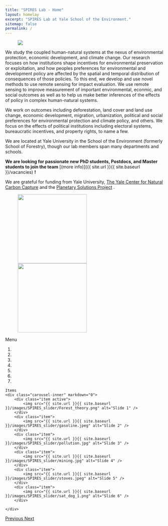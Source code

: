 ```yaml
---
title: "SPIRES Lab - Home"
layout: homelay
excerpt: "SPIRES Lab at Yale School of the Environment."
sitemap: false
permalink: /
---
```

<figure class="w-75 text-center">
  <img src="{{ site.url }}{{ site.baseurl }}/images/logopic/SPIRES_logo.png">
<!--   <img src="{{ site.url }}{{ site.baseurl }}/images/logopic/Logo_ERC.jpg" style="width: 110px"> -->
</figure>

We study the coupled human-natural systems at the nexus of environmental protection, economic development, and climate change. Our research focuses on how institutions shape incentives for environmental preservation or exploitation, and how peoples preferences for environmental and development policy are affected by the spatial and temporal distribution of consequences of those policies. To this end, we develop and use novel methods to use remote sensing for impact evaluation. We use remote sensing to improve measurement of important environmental, econmic, and social outcomes as well as to help us make better inferences of the effects of policy in complex human-natural systems.

We work on outcomes including deforestation, land cover and land use change, economic development, migration, urbanization, political and social preferences for environmental protection and climate policy, and others. We focus on the effects of political institutions including electoral systems, bureaucratic incentives, and property rights, to name a few. 

We are located at Yale University in the School of the Environment (formerly School of Forestry), though our lab members span many departments and schools.  

 **We are  looking for passionate new PhD students, Postdocs, and Master students to join the team** [(more info)]({{ site.url }}{{ site.baseurl }}/vacancies) **!**


We are grateful for funding from Yale University, [The Yale Center for Natural Carbon Capture](https://naturalcarboncapture.yale.edu/) and the [Planetary Solutions Project](https://planetarysolutions.yale.edu/) .

<figure class="fourth">
  <img src="{{ site.url }}{{ site.baseurl }}/images/logopic/YSE_logo.png" style="width: 220px">
  <img src="{{ site.url }}{{ site.baseurl }}/images/logopic/yale.png" style="width: 220px">
<!--   <img src="{{ site.url }}{{ site.baseurl }}/images/logopic/Logo_ERC.jpg" style="width: 110px"> -->
</figure>


<div markdown="0" id="carousel" class="carousel slide" data-ride="carousel" data-interval="4000" data-pause="hover" >
    Menu
    <ol class="carousel-indicators">
        <li data-target="#carousel" data-slide-to="0" class="active"></li>
        <li data-target="#carousel" data-slide-to="1"></li>
        <li data-target="#carousel" data-slide-to="2"></li>
        <li data-target="#carousel" data-slide-to="3"></li>
        <li data-target="#carousel" data-slide-to="4"></li>
        <li data-target="#carousel" data-slide-to="5"></li>
        <li data-target="#carousel" data-slide-to="6"></li>
    </ol>

    Items
    <div class="carousel-inner" markdown="0">
        <div class="item active">
            <img src="{{ site.url }}{{ site.baseurl }}/images/SPIRES_slider/Forest_theory.png" alt="Slide 1" />
        </div>
        <div class="item">
            <img src="{{ site.url }}{{ site.baseurl }}/images/SPIRES_slider/gasoline.jpeg" alt="Slide 2" />
        </div>
        <div class="item">
            <img src="{{ site.url }}{{ site.baseurl }}/images/SPIRES_slider/pollution.jpg" alt="Slide 3" />
        </div>
        <div class="item">
            <img src="{{ site.url }}{{ site.baseurl }}/images/SPIRES_slider/mining.jpg" alt="Slide 4" />
        </div>
        <div class="item">
            <img src="{{ site.url }}{{ site.baseurl }}/images/SPIRES_slider/stoves.jpeg" alt="Slide 5" />
        </div>       
        <div class="item">
            <img src="{{ site.url }}{{ site.baseurl }}/images/SPIRES_slider/sat_dog_1.png" alt="Slide 6" />
        </div>    

    </div>
  <a class="left carousel-control" href="#carousel" role="button" data-slide="prev">
    <span class="glyphicon glyphicon-chevron-left" aria-hidden="true"></span>
    <span class="sr-only">Previous</span>
  </a>
  <a class="right carousel-control" href="#carousel" role="button" data-slide="next">
    <span class="glyphicon glyphicon-chevron-right" aria-hidden="true"></span>
    <span class="sr-only">Next</span>
  </a>
</div>



<!-- <figure class="fourth">
  <img src="{{ site.url }}{{ site.baseurl }}/images/logopic/Logo_Leiden.jpg" style="width: 210px">
  <img src="{{ site.url }}{{ site.baseurl }}/images/logopic/Logo_Nanofront.jpg" style="width: 110px">
  <img src="{{ site.url }}{{ site.baseurl }}/images/logopic/Logo_NWO.jpg" style="width: 120px">
  <img src="{{ site.url }}{{ site.baseurl }}/images/logopic/Logo_ERC.jpg" style="width: 110px">
</figure> -->
